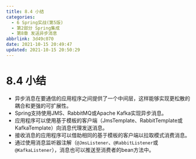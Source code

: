 ```yaml
---
title: 8.4 小结
categories: 
  - 6 Spring实战(第5版)
  - 第2部分 Spring集成
  - 第8章 发送异步消息
abbrlink: 3d49c070
date: 2021-10-15 20:49:47
updated: 2021-10-15 20:50:29
---
```

# 8.4 小结
- 异步消息在要通信的应用程序之间提供了一个中间层，这样能够实现更松散的耦合和更强的可扩展性。
- Spring支持使用JMS、RabbitMQ或Apache Kafka实现异步消息。
- 应用程序可以使用基于模板的客户端（JmsTemplate、RabbitTemplate或KafkaTemplate）向消息代理发送消息。
- 接收消息的应用程序可以借助相同的基于模板的客户端以拉取模式消费消息。
- 通过使用消息监听器注解（`@JmsListener`、`@RabbitListener`或`@KafkaListener`），消息也可以推送至消费者的bean方法中。
